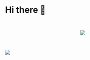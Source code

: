 # Hi there 👋
<br>
<p align="center">
   <img src="https://skillicons.dev/icons?i=bash,c,cs,cpp,css,deno,docker,figma,html,js,linux,nodejs,py,rust,svg,ts,unity,visualstudio,vscode" />
</p>
<br><br>
<a href="github.com/sklbz" target="_blank">
  <img src="https://github-readme-stats.vercel.app/api?username=sklbz&theme=blue-green&count_private=true&show_icons=true&hide_border=true">
</a>
<!--
- 🔭 I’m currently working on ...
- 👯 I’m looking to collaborate on ...
- 🤔 I’m looking for help with ...
- 💬 Ask me about ...
- 📫 How to reach me: ...
- ⚡ Fun fact: ...
-->
